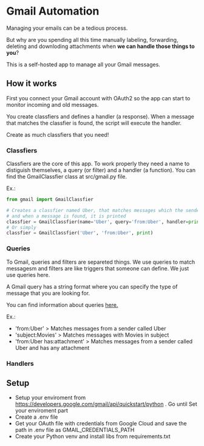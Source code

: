 # Gmail Automation

Managing your emails can be a tedious process. 

But why are you spending all this time manually labeling, forwarding, deleting and downloding attachments when **we can handle those things to you**?

This is a self-hosted app to manage all your Gmail messages.

## How it works

First you connect your Gmail account with OAuth2 so the app can start to monitor incoming and old messages.

You create classfiers and defines a handler (a response). When a message that matches the classfier is found, the script will execute the handler.

Create as much classfiers that you need!

### Classfiers

Classfiers are the core of this app. To work properly they need a name to distiguish themselves, a query (or filter) and a handler (a function). You can find the GmailClassfier class at src/gmail.py file.

Ex.:
```python
from gmail import GmailClassfier

# Creates a classfier named Uber, that matches messages which the sender name is 'Uber' 
# and when a message is found, it is printed
classfier = GmailClassfier(name='Uber', query='from:Uber', handler=print)
# Or simply
classfier = GmailClassfier('Uber', 'from:Uber', print)
```

### Queries

To Gmail, queries and filters are separeted things. We use queries to match messagesm and filters are like triggers that someone can define. We just use queries here.

A Gmail query has a string format where you can specify the type of message that you are looking for.  

You can find information about queries [here.](https://support.google.com/mail/answer/7190?hl=en&ref_topic=3394593&sjid=4813072626133924967-SA)

Ex.:
* 'from:Uber' > Matches messages from a sender called Uber
* 'subject:Movies' > Matches messages with Movies in subject
* 'from:Uber has:attachment' >  Matches messages from a sender called Uber and has any attachment

### Handlers

## Setup
* Setup your enviroment from https://developers.google.com/gmail/api/quickstart/python . Go until Set your enviroment part
* Create a .env file
* Get your OAuth file with credentials from Google Cloud and save the path in .env file as GMAIL_CREDENTIALS_PATH 
* Create your Python venv and install libs from requirements.txt
